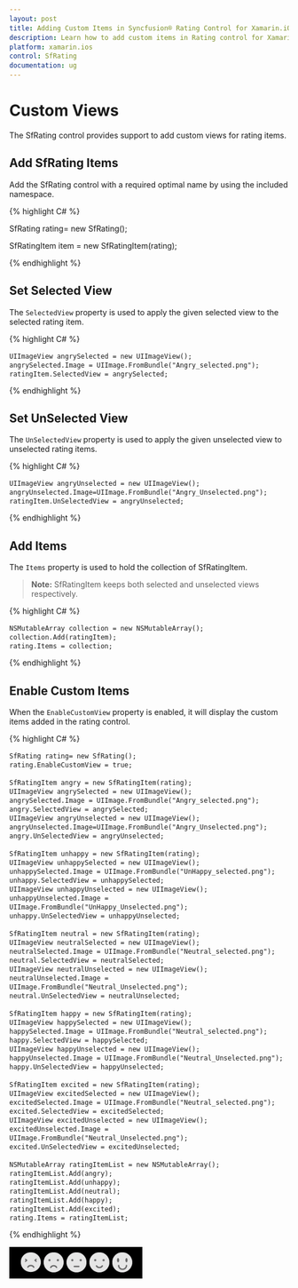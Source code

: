 ```yaml
---
layout: post
title: Adding Custom Items in Syncfusion® Rating Control for Xamarin.iOS
description: Learn how to add custom items in Rating control for Xamarin.iOS platform
platform: xamarin.ios
control: SfRating
documentation: ug
---
```


# Custom Views

The SfRating control provides support to add custom views for rating items.

## Add SfRating Items

Add the SfRating control with a required optimal name by using the included namespace.

{% highlight C# %}

SfRating rating= new SfRating(); 

SfRatingItem item = new SfRatingItem(rating);

{% endhighlight %}

## Set Selected View
 
The `SelectedView` property is used to apply the given selected view to the selected rating item.

{% highlight C# %}

    UIImageView angrySelected = new UIImageView();
    angrySelected.Image = UIImage.FromBundle("Angry_selected.png");
    ratingItem.SelectedView = angrySelected;

{% endhighlight %}

## Set UnSelected View
 
The `UnSelectedView` property is used to apply the given unselected view to unselected rating items.

{% highlight C# %}

    UIImageView angryUnselected = new UIImageView();
    angryUnselected.Image=UIImage.FromBundle("Angry_Unselected.png");
    ratingItem.UnSelectedView = angryUnselected;    

{% endhighlight %}

## Add Items

The `Items` property is used to hold the collection of SfRatingItem. 

> **Note:** SfRatingItem keeps both selected and unselected views respectively.

{% highlight C# %}

	NSMutableArray collection = new NSMutableArray();
	collection.Add(ratingItem);
	rating.Items = collection;

{% endhighlight %}

## Enable Custom Items

When the `EnableCustomView` property is enabled, it will display the custom items added in the rating control.

{% highlight C# %}

    SfRating rating= new SfRating();
    rating.EnableCustomView = true;
    
    SfRatingItem angry = new SfRatingItem(rating);
    UIImageView angrySelected = new UIImageView();
    angrySelected.Image = UIImage.FromBundle("Angry_selected.png");
    angry.SelectedView = angrySelected;
    UIImageView angryUnselected = new UIImageView();
    angryUnselected.Image=UIImage.FromBundle("Angry_Unselected.png");
    angry.UnSelectedView = angryUnselected;

    SfRatingItem unhappy = new SfRatingItem(rating);
    UIImageView unhappySelected = new UIImageView();
    unhappySelected.Image = UIImage.FromBundle("UnHappy_selected.png");
    unhappy.SelectedView = unhappySelected;
    UIImageView unhappyUnselected = new UIImageView();
    unhappyUnselected.Image = UIImage.FromBundle("UnHappy_Unselected.png");
    unhappy.UnSelectedView = unhappyUnselected;

    SfRatingItem neutral = new SfRatingItem(rating);
    UIImageView neutralSelected = new UIImageView();
    neutralSelected.Image = UIImage.FromBundle("Neutral_selected.png");
    neutral.SelectedView = neutralSelected;
    UIImageView neutralUnselected = new UIImageView();
    neutralUnselected.Image = UIImage.FromBundle("Neutral_Unselected.png");
    neutral.UnSelectedView = neutralUnselected;

    SfRatingItem happy = new SfRatingItem(rating);
    UIImageView happySelected = new UIImageView();
    happySelected.Image = UIImage.FromBundle("Neutral_selected.png");
    happy.SelectedView = happySelected;
    UIImageView happyUnselected = new UIImageView();
    happyUnselected.Image = UIImage.FromBundle("Neutral_Unselected.png");
    happy.UnSelectedView = happyUnselected;

    SfRatingItem excited = new SfRatingItem(rating);
    UIImageView excitedSelected = new UIImageView();
    excitedSelected.Image = UIImage.FromBundle("Neutral_selected.png");
    excited.SelectedView = excitedSelected;
    UIImageView excitedUnselected = new UIImageView();
    excitedUnselected.Image = UIImage.FromBundle("Neutral_Unselected.png");
    excited.UnSelectedView = excitedUnselected;

    NSMutableArray ratingItemList = new NSMutableArray();
    ratingItemList.Add(angry);
    ratingItemList.Add(unhappy);
    ratingItemList.Add(neutral);
    ratingItemList.Add(happy);
    ratingItemList.Add(excited);
    rating.Items = ratingItemList;

{% endhighlight %}

![Custom rating item](images/CustomviewItems.png)
